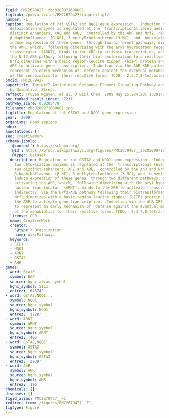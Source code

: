 ```yaml
---
figid: PMC2679427__zbc0200971600001
figlink: /pmc/articles/PMC2679427/figure/fig1/
number: F1
caption: Regulation of rat GSTA2 and NQO1 gene expression.  Induction of these two
  detoxication enzymes is regulated at the  transcriptional level mediated by two
  distinct enhancers, XRE and ARE,  controlled by the AhR and Nrf2, respectively.
  β-Naphthoflavone  (β-NF), 3-methylcholanthrene (3-MC), and  benzo(a)pyrene (B(a)P)
  induce expression of these genes  through two different pathways, directly by activating
  the AhR, which,  following dimerizing with the aryl hydrocarbon receptor nuclear
  translocator  (ARNT), binds to the XRE to activate transcription, and indirectly  via
  the Nrf2-ARE pathway following their biotransformation to a reactive  intermediate.
  Nrf2 dimerizes with a basic region-leucine zipper  (bZIP) protein and binds to the
  ARE to activate gene transcription.  Induction via the AhR-XRE pathway appears to
  represent an early mechanism of  defense against the eventual metabolic transformation
  of the xenobiotics to  their reactive forms. TCDD,  2,3,7,8-tetraclorodibenzo-p-dioxin.
pmcid: PMC2679427
papertitle: The Nrf2-Antioxidant Response Element Signaling Pathway and Its  Activation
  by Oxidative  Stress.
reftext: Truyen Nguyen, et al. J Biol Chem. 2009 May 15;284(20):13291-13295.
pmc_ranked_result_index: '7211'
pathway_score: 0.9205478
filename: zbc0200971600001.jpg
figtitle: Regulation of rat GSTA2 and NQO1 gene expression
year: '2009'
organisms: Homo sapiens
ndex: ''
annotations: []
seo: CreativeWork
schema-jsonld:
  '@context': https://schema.org/
  '@id': https://pfocr.wikipathways.org/figures/PMC2679427__zbc0200971600001.html
  '@type': Dataset
  description: Regulation of rat GSTA2 and NQO1 gene expression.  Induction of these
    two detoxication enzymes is regulated at the  transcriptional level mediated by
    two distinct enhancers, XRE and ARE,  controlled by the AhR and Nrf2, respectively.
    β-Naphthoflavone  (β-NF), 3-methylcholanthrene (3-MC), and  benzo(a)pyrene (B(a)P)
    induce expression of these genes  through two different pathways, directly by
    activating the AhR, which,  following dimerizing with the aryl hydrocarbon receptor
    nuclear translocator  (ARNT), binds to the XRE to activate transcription, and
    indirectly  via the Nrf2-ARE pathway following their biotransformation to a reactive  intermediate.
    Nrf2 dimerizes with a basic region-leucine zipper  (bZIP) protein and binds to
    the ARE to activate gene transcription.  Induction via the AhR-XRE pathway appears
    to represent an early mechanism of  defense against the eventual metabolic transformation
    of the xenobiotics to  their reactive forms. TCDD,  2,3,7,8-tetraclorodibenzo-p-dioxin.
  license: CC0
  name: CreativeWork
  creator:
    '@type': Organization
    name: WikiPathways
  keywords:
  - SIL1
  - NQO1
  - ARNT
  - GSTA2
  - AHR
genes:
- word: B(a)P...
  symbol: BAP
  source: hgnc_alias_symbol
  hgnc_symbol: SIL1
  entrez: '64374'
- word: GSTA2,NQO1...
  symbol: NQO1
  source: hgnc_symbol
  hgnc_symbol: NQO1
  entrez: '1728'
- word: ARNT
  symbol: ARNT
  source: hgnc_symbol
  hgnc_symbol: ARNT
  entrez: '405'
- word: GSTA2,NQO1...
  symbol: GSTA2
  source: hgnc_symbol
  hgnc_symbol: GSTA2
  entrez: '2939'
- word: AhR
  symbol: AHR
  source: hgnc_symbol
  hgnc_symbol: AHR
  entrez: '196'
chemicals: []
diseases: []
figid_alias: PMC2679427__F1
redirect_from: /figures/PMC2679427__F1
figtype: Figure
---
```

